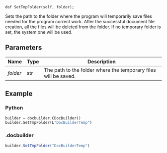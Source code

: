 `def SetTmpFolder(self, folder);`

Sets the path to the folder where the program will temporarily save files needed for the program correct work. After the successful document file creation, all the files will be deleted from the folder. If no temporary folder is set, the system one will be used.

## Parameters

| Name     | Type | Description                                                     |
| -------- | ---- | --------------------------------------------------------------- |
| *folder* | str  | The path to the folder where the temporary files will be saved. |

## Example

### Python

``` py
builder = docbuilder.CDocBuilder()
builder.SetTmpFolder(L"DocBuilderTemp")
```

### .docbuilder

```ts
builder.SetTmpFolder("DocBuilderTemp")
```
